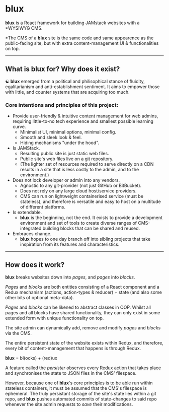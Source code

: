 # blux

**blux** is a React framework for building JAMstack websites with a *WYSIWYG CMS.

*The CMS of a **blux** site is the same code and same appearence as the public-facing site, but with extra content-management UI & functionalities on top.

---

## What is blux for? Why does it exist?
☯️ **blux** emerged from a political and philisophical stance of fluidity, egalitarianism and anti-establishment sentiment. It aims to empower those with little, and counter systems that are acquiring too much. 

### Core intentions and principles of this project:
- Provide user-friendly & intuitive content management for web admins, requiring little-to-no tech experience and smallest possible learning curve.
    - Minimalist UI, minimal options, minimal config.
    - Smooth and sleek look & feel. 
    - Hiding mechanisms "under the hood".
- Is JAMStack.
    - Resulting public site is just static web files.
    - Public site's web files live on a git repository.
    - (The lighter set of resources required to serve directly on a CDN results in a site that is less costly to the admin, and to the environment.)
- Does not lock developer or admin into any vendors.
    - Agnostic to any git-provider (not just GitHub or BitBucket).
    - Does not rely on any large cloud host/service providers.
    - CMS can run on lightweight containerised service (must be stateless), and therefore is versatile and easy to host on a multitude of different platforms.
- Is extendable.
    - **blux** is the beginning, not the end. It exists to provide a development environment and set of tools to create diverse ranges of CMS-integrated building blocks that can be shared and reused.
- Embraces change.
    - **blux** hopes to one day branch off into sibling projects that take inspiration from its features and characteristics.
---

## How does it work?
**blux** breaks websites down into *pages*, and *pages* into *blocks*. 

*Pages* and *blocks* are both entities consisting of a React component and a Redux mechanism (actions, action-types & reducer) + state (and also some other bits of optional meta-data). 

*Pages* and *blocks* can be likened to abstract classes in OOP. Whilst all pages and all blocks have shared functionality, they can only exist in some extended form with unique functionality on top.

The site admin can dynamically add, remove and modify *pages* and *blocks* via the CMS. 

The entire persistent state of the website exists within Redux, and therefore, every bit of content-management that happens is through Redux.

**blux** = bl(ocks) + (red)ux

A feature called the *persister* observes every Redux action that takes place and synchronises the state to JSON files in the CMS' filespace. 

However, because one of **blux**'s core principles is to be able run within stateless containers, it must be assumed that the CMS's filespace is ephemeral. The truly persistant storage of the site's state lies within a git repo, and **blux** pushes automated commits of state-changes to said repo whenever the site admin requests to *save* their modifications.

